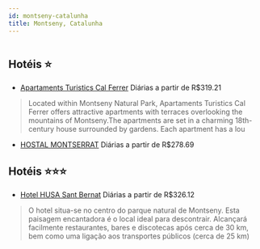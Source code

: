 ```yaml
---
id: montseny-catalunha
title: Montseny, Catalunha
---
```


<center><img src="https://assets.cosmos-data.com/55/2949fd89067e345abef737e796fad160/2556474.jpg" alt="" /></center>


## Hotéis ⭐️

-    [Apartaments Turistics Cal Ferrer](https://www.hurb.com/aud/https://www.hurb.com/hoteis/montseny/apartaments-turistics-cal-ferrer-JNP-JP453439?cmp=18055) Diárias a partir de R$319.21
   > Located within Montseny Natural Park, Apartaments Turistics Cal Ferrer offers attractive apartments with terraces overlooking the mountains of Montseny.The apartments are set in a charming 18th-century house surrounded by gardens. Each apartment has a lou
-    [HOSTAL MONTSERRAT](https://www.hurb.com/aud/https://www.hurb.com/hoteis/montseny/hostal-montserrat-JNP-JP141925?cmp=18055) Diárias a partir de R$278.69
   > 

## Hotéis ⭐️⭐️⭐️

-    [Hotel HUSA Sant Bernat](https://www.hurb.com/aud/https://www.hurb.com/hoteis/montseny/hotel-husa-sant-bernat-JNP-JP734050?cmp=18055) Diárias a partir de R$326.12
   > O hotel situa-se no centro do parque natural de Montseny. Esta paisagem encantadora é o local ideal para descontrair. Alcançará facilmente restaurantes, bares e discotecas após cerca de 30 km, bem como uma ligação aos transportes públicos (cerca de 25 km)
